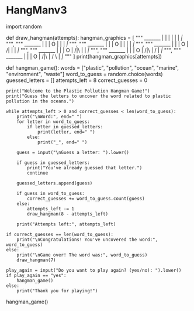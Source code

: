 # HangManv3
import random

def draw_hangman(attempts):
    hangman_graphics = [
        """
          _______
         |       |
         |
         |
         |
         |
        _|_
        """,
        """
          _______
         |       |
         |       O
         |
         |
         |
        _|_
        """,
        """
          _______
         |       |
         |       O
         |       |
         |
         |
        _|_
        """,
        """
          _______
         |       |
         |       O
         |      /|
         |
         |
        _|_
        """,
        """
          _______
         |       |
         |       O
         |      /|\\
         |
         |
        _|_
        """,
        """
          _______
         |       |
         |       O
         |      /|\\
         |      /
         |
        _|_
        """,
        """
          _______
         |       |
         |       O
         |      /|\\
         |      / \\
         |
        _|_
        """
    ]
    print(hangman_graphics[attempts])

def hangman_game():
    words = ["plastic", "pollution", "ocean", "marine", "environment", "waste"]
    word_to_guess = random.choice(words)
    guessed_letters = []
    attempts_left = 8
    correct_guesses = 0

    print("Welcome to the Plastic Pollution Hangman Game!")
    print("Guess the letters to uncover the word related to plastic pollution in the oceans.")

    while attempts_left > 0 and correct_guesses < len(word_to_guess):
        print("\nWord:", end=" ")
        for letter in word_to_guess:
            if letter in guessed_letters:
                print(letter, end=" ")
            else:
                print("_", end=" ")

        guess = input("\nGuess a letter: ").lower()

        if guess in guessed_letters:
            print("You've already guessed that letter.")
            continue

        guessed_letters.append(guess)

        if guess in word_to_guess:
            correct_guesses += word_to_guess.count(guess)
        else:
            attempts_left -= 1
            draw_hangman(8 - attempts_left)

        print("Attempts left:", attempts_left)

    if correct_guesses == len(word_to_guess):
        print("\nCongratulations! You've uncovered the word:", word_to_guess)
    else:
        print("\nGame over! The word was:", word_to_guess)
        draw_hangman(7)

    play_again = input("Do you want to play again? (yes/no): ").lower()
    if play_again == "yes":
        hangman_game()
    else:
        print("Thank you for playing!")
hangman_game()
